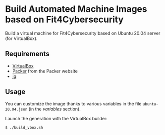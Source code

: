 # Build Automated Machine Images based on Fit4Cybersecurity

Build a virtual machine for Fit4Cybersecurity based on Ubuntu 20.04 server
(for VirtualBox).


## Requirements

* [VirtualBox](https://www.virtualbox.org)
* [Packer](https://www.packer.io) from the Packer website
* [jq](https://stedolan.github.io/jq/)


## Usage

You can customize the image thanks to various variables in the file
``ubuntu-20.04.json`` (in the _variables_ section).

Launch the generation with the VirtualBox builder:

    $ ./build_vbox.sh
